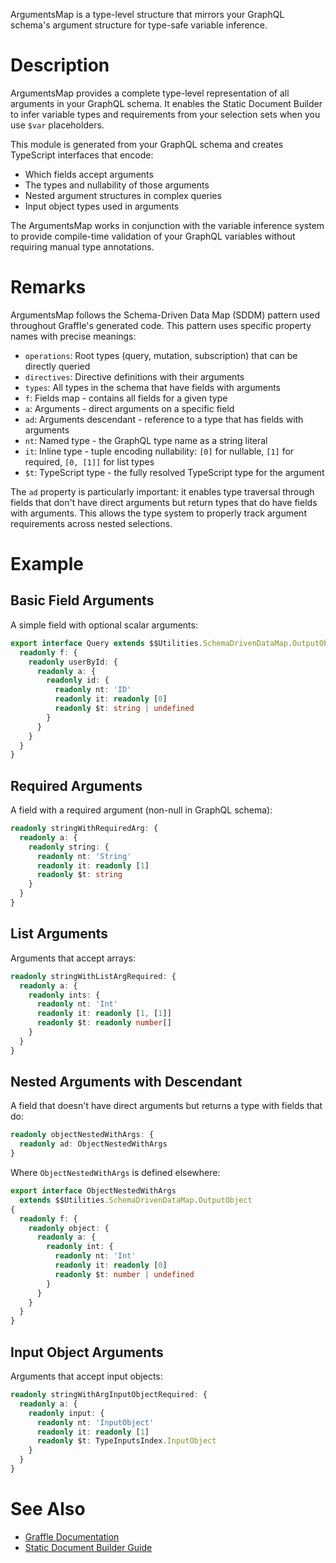 ArgumentsMap is a type-level structure that mirrors your GraphQL schema's argument structure for type-safe variable inference.

# Description

ArgumentsMap provides a complete type-level representation of all arguments in your GraphQL schema. It enables the Static Document Builder to infer variable types and requirements from your selection sets when you use `$var` placeholders.

This module is generated from your GraphQL schema and creates TypeScript interfaces that encode:

- Which fields accept arguments
- The types and nullability of those arguments
- Nested argument structures in complex queries
- Input object types used in arguments

The ArgumentsMap works in conjunction with the variable inference system to provide compile-time validation of your GraphQL variables without requiring manual type annotations.

# Remarks

ArgumentsMap follows the Schema-Driven Data Map (SDDM) pattern used throughout Graffle's generated code. This pattern uses specific property names with precise meanings:

- `operations`: Root types (query, mutation, subscription) that can be directly queried
- `directives`: Directive definitions with their arguments
- `types`: All types in the schema that have fields with arguments
- `f`: Fields map - contains all fields for a given type
- `a`: Arguments - direct arguments on a specific field
- `ad`: Arguments descendant - reference to a type that has fields with arguments
- `nt`: Named type - the GraphQL type name as a string literal
- `it`: Inline type - tuple encoding nullability: `[0]` for nullable, `[1]` for required, `[0, [1]]` for list types
- `$t`: TypeScript type - the fully resolved TypeScript type for the argument

The `ad` property is particularly important: it enables type traversal through fields that don't have direct arguments but return types that do have fields with arguments. This allows the type system to properly track argument requirements across nested selections.

# Example

## Basic Field Arguments

A simple field with optional scalar arguments:

```typescript
export interface Query extends $$Utilities.SchemaDrivenDataMap.OutputObject {
  readonly f: {
    readonly userById: {
      readonly a: {
        readonly id: {
          readonly nt: 'ID'
          readonly it: readonly [0]
          readonly $t: string | undefined
        }
      }
    }
  }
}
```

## Required Arguments

A field with a required argument (non-null in GraphQL schema):

```typescript
readonly stringWithRequiredArg: {
  readonly a: {
    readonly string: {
      readonly nt: 'String'
      readonly it: readonly [1]
      readonly $t: string
    }
  }
}
```

## List Arguments

Arguments that accept arrays:

```typescript
readonly stringWithListArgRequired: {
  readonly a: {
    readonly ints: {
      readonly nt: 'Int'
      readonly it: readonly [1, [1]]
      readonly $t: readonly number[]
    }
  }
}
```

## Nested Arguments with Descendant

A field that doesn't have direct arguments but returns a type with fields that do:

```typescript
readonly objectNestedWithArgs: {
  readonly ad: ObjectNestedWithArgs
}
```

Where `ObjectNestedWithArgs` is defined elsewhere:

```typescript
export interface ObjectNestedWithArgs
  extends $$Utilities.SchemaDrivenDataMap.OutputObject
{
  readonly f: {
    readonly object: {
      readonly a: {
        readonly int: {
          readonly nt: 'Int'
          readonly it: readonly [0]
          readonly $t: number | undefined
        }
      }
    }
  }
}
```

## Input Object Arguments

Arguments that accept input objects:

```typescript
readonly stringWithArgInputObjectRequired: {
  readonly a: {
    readonly input: {
      readonly nt: 'InputObject'
      readonly it: readonly [1]
      readonly $t: TypeInputsIndex.InputObject
    }
  }
}
```

# See Also

- [Graffle Documentation](https://graffle.js.org)
- [Static Document Builder Guide](https://graffle.js.org/guides/document-builder)
